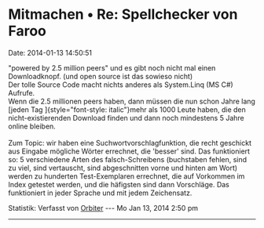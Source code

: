 Mitmachen • Re: Spellchecker von Faroo
======================================

Date: 2014-01-13 14:50:51

\"powered by 2.5 million peers\" und es gibt noch nicht mal einen
Downloadknopf. (und open source ist das sowieso nicht)\
Der tolle Source Code macht nichts anderes als System.Linq (MS C\#)
Aufrufe.\
Wenn die 2.5 millionen peers haben, dann müssen die nun schon Jahre lang
[jeden Tag ]{style="font-style: italic"}mehr als 1000 Leute haben, die
den nicht-existierenden Download finden und dann noch mindestens 5 Jahre
online bleiben.\
\
Zum Topic: wir haben eine Suchwortvorschlagfunktion, die recht geschickt
aus Eingabe mögliche Wörter errechnet, die \'besser\' sind. Das
funktioniert so: 5 verschiedene Arten des falsch-Schreibens (buchstaben
fehlen, sind zu viel, sind vertauscht, sind abgeschnitten vorne und
hinten am Wort) werden zu hunderten Test-Exemplaren errechnet, die auf
Vorkommen im Index getestet werden, und die häfigsten sind dann
Vorschläge. Das funktioniert in jeder Sprache und mit jedem Zeichensatz.

Statistik: Verfasst von
[Orbiter](http://forum.yacy-websuche.de/memberlist.php?mode=viewprofile&u=2)
--- Mo Jan 13, 2014 2:50 pm

------------------------------------------------------------------------
